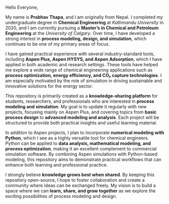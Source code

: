 Hello Everyone,

My name is **Prabhav Thapa**, and I am originally from Nepal. I completed my undergraduate degree in **Chemical Engineering** at *Kathmandu University* in 2020, and I am currently pursuing a **Master’s in Chemical and Petroleum Engineering** at the *University of Calgary*. Over time, I have developed a strong interest in **process modeling, design, and simulation**, which continues to be one of my primary areas of focus.

I have gained practical experience with several industry-standard tools, including **Aspen Plus, Aspen HYSYS, and Aspen Adsorption**, which I have applied in both academic and research settings. These tools have helped me explore a wide range of chemical engineering applications such as **process optimization, energy efficiency, and CO₂ capture technologies**. I am especially motivated by the role of simulation in driving sustainable and innovative solutions for the energy sector.

This repository is primarily created as a **knowledge-sharing platform** for students, researchers, and professionals who are interested in **process modeling and simulation**. My goal is to update it regularly with new projects, focusing mainly on Aspen Plus, and covering topics from **basic process design** to **advanced modeling and analysis**. Each project will be structured to provide both practical insights and useful learning material.

In addition to Aspen projects, I plan to incorporate **numerical modeling with Python**, which I see as a highly versatile tool for chemical engineers. Python can be applied to **data analysis, mathematical modeling, and process optimization**, making it an excellent complement to commercial simulation software. By combining Aspen simulations with Python-based modeling, this repository aims to demonstrate practical workflows that can enhance both learning and professional practice.

I strongly believe **knowledge grows best when shared**. By keeping this repository open-source, I hope to foster collaboration and create a community where ideas can be exchanged freely. My vision is to build a space where we can **learn, share, and grow together** as we explore the exciting possibilities of process modeling and design.







